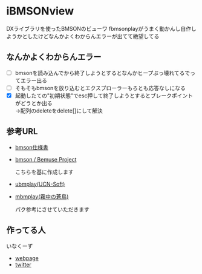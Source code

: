 # iBMSONview

DXライブラリを使ったBMSONのビューワ
fbmsonplayがうまく動かんし自作しようかとしたけどなんかよくわからんエラーが出てて絶望してる

## なんかよくわからんエラー

- [ ] bmsonを読み込んでから終了しようとするとなんかヒープぶっ壊れてるでってエラー出る
- [ ] そもそもbmsonを放り込むとエクスプローラーもろとも応答なしになる
- [x] 起動したての"初期状態"でesc押して終了しようとするとブレークポイントがどうとか出る<br>→配列のdeleteをdelete[]にして解決
## 参考URL
- [bmson仕様書](https://bmson-spec.readthedocs.io/en/master/)

- [bmson / Bemuse Project](https://bmson.nekokan.dyndns.info/)

  こちらを基に作成します

- [ubmplay(UCN-Soft)](http://ucn.tokonats.net/)

- [mbmplay(霧中の蒼鳥)](https://mistyblue.info/)

  パク参考にさせていただきます


## 作ってる人
いなくーず

- [webpage](https://inakz.github.io/)
- [twitter](https://twitter.com/INAKZgrepe)